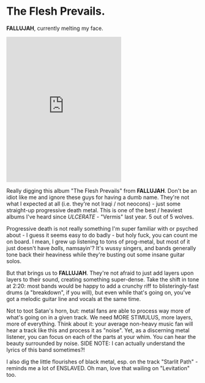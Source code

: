 # The Flesh Prevails.

**FALLUJAH**, currently melting my face.

<iframe src="https://embed.spotify.com/?uri=spotify:track:1X7ihgjjw7pkJnQxbKiLET" width="300" height="380" frameborder="0" allowtransparency="true"></iframe>

Really digging this album "The Flesh Prevails" from **FALLUJAH**. Don't be an idiot like me and ignore these guys for having a dumb name. They're not what I expected at all (i.e. they're not Iraqi / not neocons) - just some straight-up progressive death metal. This is one of the best / heaviest albums I've heard since *ULCERATE* - "Vermis" last year. 5 out of 5 wolves.

Progressive death is not really something I'm super familiar with or psyched about - I guess it seems easy to do badly - but holy fuck, you can count me on board. I mean, I grew up listening to tons of prog-metal, but most of it just doesn't have _balls_, namsayin'? It's wussy singers, and bands generally tone back their heaviness while they're busting out some insane guitar solos.

But that brings us to **FALLUJAH**. They're not afraid to just add layers upon layers to their sound, creating something super-dense. Take the shift in tone at 2:20: most bands would be happy to add a crunchy riff to blisteringly-fast drums (a "breakdown", if you will), but even while that's going on, you've got a melodic guitar line and vocals at the same time.

Not to toot Satan's horn, but: metal fans are able to process way more of what's going on in a given track. We need MORE STIMULUS, more layers, more of everything. Think about it: your average non-heavy music fan will hear a track like this and process it as "noise". Yet, as a discerning metal listener, you can focus on each of the parts at your whim. You can hear the beauty surrounded by noise. SIDE NOTE: I can actually understand the lyrics of this band sometimes?!

I also dig the little flourishes of black metal, esp. on the track "Starlit Path" - reminds me a lot of ENSLAVED. Oh man, love that wailing on "Levitation" too. 

